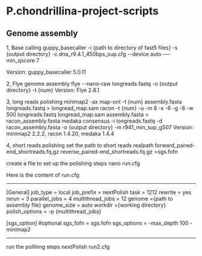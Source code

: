 # P.chondrillina-project-scripts

## Genome assembly

1, Base calling
guppy_basecaller -i {path to directory of fast5 files} -s {output directory} -c dna_r9.4.1_450bps_sup.cfg --device auto —-min_qscore 7

Version: guppy_basecaller 5.0.11

2, Flye genome assembly
flye --nano-raw longreads.fastq -o {output directory} -t {num}
Version: Flye 2.8.1

3, long reads polishing 
minimap2 -ax map-ont -t {num} assembly.fasta longreads.fastq > longread_map.sam
racon -t {num} -u -m 8 -x -6 -g -8 -w 500 longreads.fastq longread_map.sam assembly.fasta > racon_assembly.fasta
medaka consensus -i longreads.fastq -d racon_assembly.fasta -o {output directory} -m r941_min_sup_g507
Version: minimap2 2.2.2, racon 1.4.20, medaka 1.4.4

4, short reads polishing
set the path to short reads
realpath forward_paired-end_shortreads.fq,gz reverse_paired-end_shortreads.fq.gz >sgs.fofn

create a file to set up the polishing steps
nano run.cfg

Here is the content of run.cfg
***********************************************
[General]
job_type = local
job_prefix = nextPolish
task = 1212
rewrite = yes
rerun = 3
parallel_jobs = 4
multithread_jobs = 12
genome ={path to assembly file}
genome_size = auto
workdir ={working directory}
polish_options = -p {multithread_jobs}

[sgs_option] #optional
sgs_fofn = sgs.fofn
sgs_options = -max_depth 100 -minimap2
***********************************************
run the polihing steps
nextPolish run2.cfg
